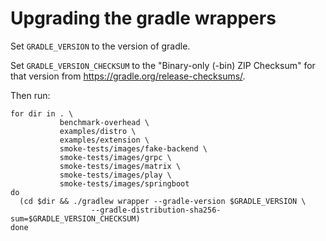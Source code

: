 # Upgrading the gradle wrappers

Set `GRADLE_VERSION` to the version of gradle.

Set `GRADLE_VERSION_CHECKSUM` to the "Binary-only (-bin) ZIP Checksum" for that version from https://gradle.org/release-checksums/.

Then run:

```
for dir in . \
           benchmark-overhead \
           examples/distro \
           examples/extension \
           smoke-tests/images/fake-backend \
           smoke-tests/images/grpc \
           smoke-tests/images/matrix \
           smoke-tests/images/play \
           smoke-tests/images/springboot
do
  (cd $dir && ./gradlew wrapper --gradle-version $GRADLE_VERSION \
                  --gradle-distribution-sha256-sum=$GRADLE_VERSION_CHECKSUM)
done
```
